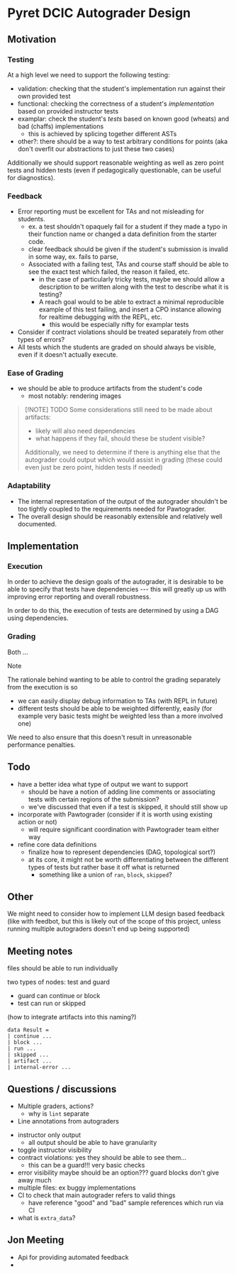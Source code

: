# Pyret DCIC Autograder Design

## Motivation

### Testing

At a high level we need to support the following testing:

- validation: checking that the student's implementation run against their own
  provided test
- functional: checking the correctness of a student's _implementation_ based on
  provided instructor tests
- examplar: check the student's _tests_ based on known good (wheats) and bad
  (chaffs) implementations
  - this is achieved by splicing together different ASTs
- other?: there should be a way to test arbitrary conditions for points (aka
  don't overfit our abstractions to just these two cases)

Additionally we should support reasonable weighting as well as zero point tests
and hidden tests (even if pedagogically questionable, can be useful for 
diagnostics).

### Feedback

- Error reporting must be excellent for TAs and not misleading for students.
  - ex. a test shouldn't opaquely fail for a student if they made a typo in
    their function name or changed a data definition from the starter code.
  - clear feedback should be given if the student's submission is invalid in
    some way, ex. fails to parse,
  - Associated with a failing test, TAs and course staff should be able to see
    the exact test which failed, the reason it failed, etc.
    - in the case of particularly tricky tests, maybe we should allow a
      description to be written along with the test to describe what it is
      testing?
    - A reach goal would to be able to extract a minimal reproducible example of
      this test failing, and insert a CPO instance allowing for realtime
      debugging with the REPL, etc.
      - this would be especially nifty for examplar tests
- Consider if contract violations should be treated separately from other types
  of errors?
- All tests which the students are graded on should always be visible, even
  if it doesn't actually execute.

### Ease of Grading

- we should be able to produce artifacts from the student's code
  - most notably: rendering images

> [!NOTE] TODO
> Some considerations still need to be made about artifacts:
>
> - likely will also need dependencies
> - what happens if they fail, should these be student visible?
>
> Additionally, we need to determine if there is anything else that the
> autograder could output which would assist in grading (these could even just
> be zero point, hidden tests if needed)

### Adaptability

- The internal representation of the output of the autograder shouldn't be too
  tightly coupled to the requirements needed for Pawtograder.
- The overall design should be reasonably extensible and relatively well
  documented.

## Implementation

### Execution

In order to achieve the design goals of the autograder, it is desirable to be
able to specify that tests have dependencies --- this will greatly up us with
improving error reporting and overall robustness.

In order to do this, the execution of tests are determined by using a DAG using
dependencies.

### Grading

Both ...

> [!NOTE]
> The rationale behind wanting to be able to control the grading separately from the execution is so
>
> - we can easily display debug information to TAs (with REPL in future)
> - different tests should be able to be weighted differently, easily (for example very basic tests might be weighted less than a more involved one)
>
> We need to also ensure that this doesn't result in unreasonable performance penalties.

## Todo

- have a better idea what type of output we want to support
  - should be have a notion of adding line comments or associating tests with
    certain regions of the submission?
  - we've discussed that even if a test is skipped, it should still show up
- incorporate with Pawtograder (consider if it is worth using existing action or not)
  - will require significant coordination with Pawtograder team either way
- refine core data definitions
  - finalize how to represent dependencies (DAG, topological sort?)
  - at its core, it might not be worth differentiating between the different
    types of tests but rather base it off what is returned
    - something like a union of `ran`, `block`, `skipped`?



## Other

We might need to consider how to implement LLM design based feedback (like with
feedbot, but this is likely out of the scope of this project, unless running
multiple autograders doesn't end up being supported)


## Meeting notes

files should be able to run individually


two types of nodes: test and guard
- guard can continue or block
- test can run or skipped

(how to integrate artifacts into this naming?)


```arr
data Result = 
| continue ...
| block ...
| run ...
| skipped ...
| artifact ...
| internal-error ...
```



## Questions / discussions

- Multiple graders, actions?
  - why is `lint` separate
- Line annotations from autograders
<!-- - what does `part` mean? -->
- instructor only output 
  - all output should be able to have granularity
- toggle instructor visibility
- contract violations: yes they should be able to see them...
  - this can be a guard!!! very basic checks
- error visibility maybe should be an option??? guard blocks don't give away much
- multiple files: ex buggy implementations
- CI to check that main autograder refers to valid things
  - have reference "good" and "bad" sample references which run via CI   
- what is `extra_data`?

## Jon Meeting

- Api for providing automated feedback
-  
